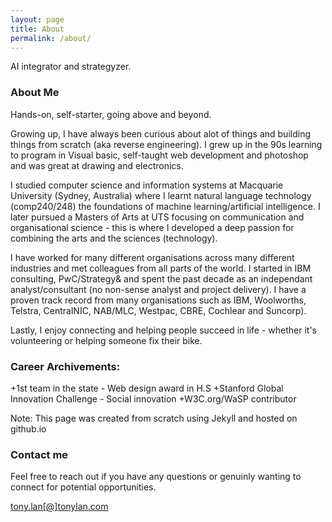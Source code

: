```yaml
---
layout: page
title: About
permalink: /about/
---
```


AI integrator and strategyzer. 

### About Me
Hands-on, self-starter, going above and beyond.

Growing up, I have always been curious about alot of things and building things from scratch (aka reverse engineering). I grew up in the 90s learning to program in Visual basic, self-taught web development and photoshop and was great at drawing and electronics.

I studied computer science and information systems at Macquarie University (Sydney, Australia) where I learnt natural language technology (comp240/248) the foundations of machine learning/artificial intelligence. I later pursued a Masters of Arts at UTS focusing on communication and organisational science - this is where I developed a deep passion for combining the arts and the sciences (technology).

I have worked for many different organisations across many different industries and met colleagues from all parts of the world. I started in IBM consulting, PwC/Strategy& and spent the past decade as an independant analyst/consultant (no non-sense analyst and project delivery). I have a proven track record from many organisations such as IBM, Woolworths, Telstra, CentralNIC, NAB/MLC, Westpac, CBRE, Cochlear and Suncorp).

Lastly, I enjoy connecting and helping people succeed in life - whether it's volunteering or helping someone fix their bike. 


### Career Archivements:
+1st team in the state - Web design award in H.S
+Stanford Global Innovation Challenge - Social innovation
+W3C.org/WaSP contributor

Note: This page was created from scratch using Jekyll and hosted on github.io

### Contact me
Feel free to reach out if you have any questions or genuinly wanting to connect for potential opportunities.

[tony.lan[@]tonylan.com](mailto:tony.lan@tonylan.com)
